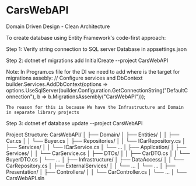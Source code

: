# CarsWebAPI

Domain Driven Design - Clean Architecture


To create database using Entity Framework's code-first approach:

Step 1: Verify string connection to SQL server Database in appsettings.json

Step 2: dotnet ef migrations add InitialCreate --project CarsWebAPI 

  Note: 
    In Program.cs file for the DI we need to add where is the target for migrations assebly:
    // Configure services and DbContext
    builder.Services.AddDbContext<CarsDbContext>(options =>
        options.UseSqlServer(builder.Configuration.GetConnectionString("DefaultConnection"), b => b.MigrationsAssembly("CarsWebAPI")));
    
    The reason for this is because We have the Infrastructure and Domain in separate library projects


Step 3: dotnet ef database update --project CarsWebAPI


Project Structure:
CarsWebAPI/
│
├── Domain/
│   ├── Entities/
│   │   ├── Car.cs
│   │   └── Buyer.cs
│   ├── Repositories/
│   │   └── ICarRepository.cs
│   ├── Services/
│   │   └── ICarService.cs
│   └── ...
│
├── Application/
│   ├── Services/
│   │   └── CarService.cs
│   ├── DTOs/
│   │   ├── CarDTO.cs
│   │   └── BuyerDTO.cs
│   └── ...
│
├── Infrastructure/
│   ├── DataAccess/
│   │   └── CarRepository.cs
│   ├── ExternalServices/
│   │   └── ...
│   └── ...
│
├── Presentation/
│   ├── Controllers/
│   │   └── CarController.cs
│   └── ...
│
└── CarsWebAPI.sln
